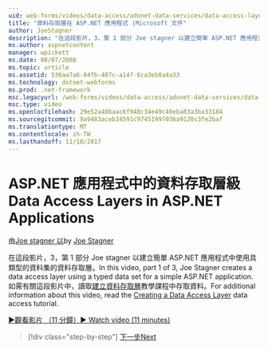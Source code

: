 ```yaml
---
uid: web-forms/videos/data-access/adonet-data-services/data-access-layers-in-aspnet-applications
title: "資料存取層在 ASP.NET 應用程式 |Microsoft 文件"
author: JoeStagner
description: "在這段影片，3，第 1 部分 Joe stagner 以建立簡單 ASP.NET 應用程式中使用具類型的資料集的資料存取層。 如需詳細資訊..."
ms.author: aspnetcontent
manager: wpickett
ms.date: 08/07/2008
ms.topic: article
ms.assetid: 536aa7a6-84fb-487c-a14f-6ca3eb8a4a33
ms.technology: dotnet-webforms
ms.prod: .net-framework
msc.legacyurl: /web-forms/videos/data-access/adonet-data-services/data-access-layers-in-aspnet-applications
msc.type: video
ms.openlocfilehash: 29e52a48baac6f948c34e49c40eba83a3ba33184
ms.sourcegitcommit: 9a9483aceb34591c97451997036a9120c3fe2baf
ms.translationtype: MT
ms.contentlocale: zh-TW
ms.lasthandoff: 11/10/2017
---
```

<a name="data-access-layers-in-aspnet-applications"></a><span data-ttu-id="eec88-104">ASP.NET 應用程式中的資料存取層級</span><span class="sxs-lookup"><span data-stu-id="eec88-104">Data Access Layers in ASP.NET Applications</span></span>
====================
<span data-ttu-id="eec88-105">由[Joe stagner 以](https://github.com/JoeStagner)</span><span class="sxs-lookup"><span data-stu-id="eec88-105">by [Joe Stagner](https://github.com/JoeStagner)</span></span>

<span data-ttu-id="eec88-106">在這段影片，3，第 1 部分 Joe stagner 以建立簡單 ASP.NET 應用程式中使用具類型的資料集的資料存取層。</span><span class="sxs-lookup"><span data-stu-id="eec88-106">In this video, part 1 of 3, Joe Stagner creates a data access layer using a typed data set for a simple ASP.NET application.</span></span> <span data-ttu-id="eec88-107">如需有關這段影片中，讀取[建立資料存取層](../../../overview/data-access/introduction/creating-a-data-access-layer-vb.md)教學課程中存取資料。</span><span class="sxs-lookup"><span data-stu-id="eec88-107">For additional information about this video, read the [Creating a Data Access Layer](../../../overview/data-access/introduction/creating-a-data-access-layer-vb.md) data access tutorial.</span></span>

[<span data-ttu-id="eec88-108">&#9654;觀看影片 （11 分鐘）</span><span class="sxs-lookup"><span data-stu-id="eec88-108">&#9654; Watch video (11 minutes)</span></span>](https://channel9.msdn.com/Blogs/ASP-NET-Site-Videos/data-access-layers-in-aspnet-applications)

>[!div class="step-by-step"]
[<span data-ttu-id="eec88-109">下一步</span><span class="sxs-lookup"><span data-stu-id="eec88-109">Next</span></span>](how-to-manually-bind-a-dataset-to-a-datagrid.md)
